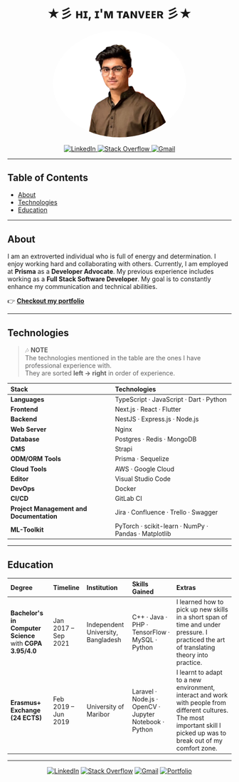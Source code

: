 <!-- Profile Header -->
<h1 align="center">★彡 ʜɪ, ɪ'ᴍ ᴛᴀɴᴠᴇᴇʀ 彡★</h1>


<!-- Profile Image -->
<p align="center">
  <img src="https://github.com/tanveera2001/tanveera2001/blob/main/public/myphoto-removebg-preview1.png" alt="Tanveer's Profile Picture" width="300" style="border-radius:50%;"/>
</p>

<!-- Social Badges -->
<p align="center">
  <a href="https://www.linkedin.com/in/YOUR-LINKEDIN" target="_blank">
    <img src="https://img.shields.io/badge/LinkedIn-0077B5?style=for-the-badge&logo=linkedin&logoColor=white" alt="LinkedIn"/>
  </a>
  <a href="https://stackoverflow.com/users/YOUR-SO-ID" target="_blank">
    <img src="https://img.shields.io/badge/Stackoverflow-F58025?style=for-the-badge&logo=stackoverflow&logoColor=white" alt="Stack Overflow"/>
  </a>
  <a href="mailto:your.name@gmail.com" target="_blank">
    <img src="https://img.shields.io/badge/Gmail-D14836?style=for-the-badge&logo=gmail&logoColor=white" alt="Gmail"/>
  </a>
</p>

---

## Table of Contents
- [About](#about)
- [Technologies](#technologies)
- [Education](#education)

---

## About
I am an extroverted individual who is full of energy and determination. I enjoy working hard and collaborating with others. Currently, I am employed at **Prisma** as a **Developer Advocate**. My previous experience includes working as a **Full Stack Software Developer**. My goal is to constantly enhance my communication and technical abilities.

👉 **[Checkout my portfolio](https://your-portfolio-url.com)**

---

## Technologies

> 🎶 **NOTE**  
> The technologies mentioned in the table are the ones I have professional experience with.  
> They are sorted **left → right** in order of experience.

| Stack | Technologies |
| :-- | :-- |
| **Languages** | TypeScript · JavaScript · Dart · Python |
| **Frontend** | Next.js · React · Flutter |
| **Backend** | NestJS · Express.js · Node.js |
| **Web Server** | Nginx |
| **Database** | Postgres · Redis · MongoDB |
| **CMS** | Strapi |
| **ODM/ORM Tools** | Prisma · Sequelize |
| **Cloud Tools** | AWS · Google Cloud |
| **Editor** | Visual Studio Code |
| **DevOps** | Docker |
| **CI/CD** | GitLab CI |
| **Project Management and Documentation** | Jira · Confluence · Trello · Swagger |
| **ML-Toolkit** | PyTorch · scikit-learn · NumPy · Pandas · Matplotlib |

---

## Education

| Degree | Timeline | Institution | Skills Gained | Extras |
| :-- | :-- | :-- | :-- | :-- |
| **Bachelor's in Computer Science** with **CGPA 3.95/4.0** | Jan 2017 – Sep 2021 | Independent University, Bangladesh | C++ · Java · PHP · TensorFlow · MySQL · Python | I learned how to pick up new skills in a short span of time and under pressure. I practiced the art of translating theory into practice. |
| **Erasmus+ Exchange (24 ECTS)** | Feb 2019 – Jun 2019 | University of Maribor | Laravel · Node.js · OpenCV · Jupyter Notebook · Python | I learnt to adapt to a new environment, interact and work with people from different cultures. The most important skill I picked up was to break out of my comfort zone. |

---

<!-- Quick Badges (optional). Replace links as needed. -->
<p align="center">
  <a href="https://www.linkedin.com/in/YOUR-LINKEDIN"><img alt="LinkedIn" src="https://img.shields.io/badge/LinkedIn-Profile-blue?logo=linkedin"></a>
  <a href="https://stackoverflow.com/users/YOUR-SO-ID"><img alt="Stack Overflow" src="https://img.shields.io/badge/Stack%20Overflow-Profile-F58025?logo=stackoverflow&logoColor=white"></a>
  <a href="mailto:your.name@gmail.com"><img alt="Gmail" src="https://img.shields.io/badge/Email-Contact-red?logo=gmail&logoColor=white"></a>
  <a href="https://your-portfolio-url.com"><img alt="Portfolio" src="https://img.shields.io/badge/Portfolio-Visit-0A66C2"></a>
</p>

